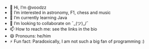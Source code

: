 - 👋 Hi, I’m @voodzz
- 👀 I’m interested in astronomy, F1, chess and music
- 🌱 I’m currently learning Java
- 💞️ I’m looking to collaborate on ¯\_(ツ)_/¯
- 📫 How to reach me: see the links in the bio
- 😄 Pronouns: he/him
- ⚡ Fun fact: Paradoxically, I am not such a big fan of programming :) 
